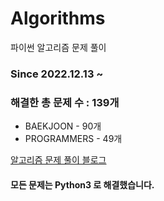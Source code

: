 # Algorithms
파이썬 알고리즘 문제 풀이
### Since 2022.12.13 ~
### 해결한 총 문제 수 : 139개
- BAEKJOON - 90개
- PROGRAMMERS - 49개

[알고리즘 문제 풀이 블로그](https://monzheld.tistory.com/category/%E2%8C%A8%EF%B8%8F%20Algorithms)
#### 모든 문제는 Python3 로 해결했습니다.
